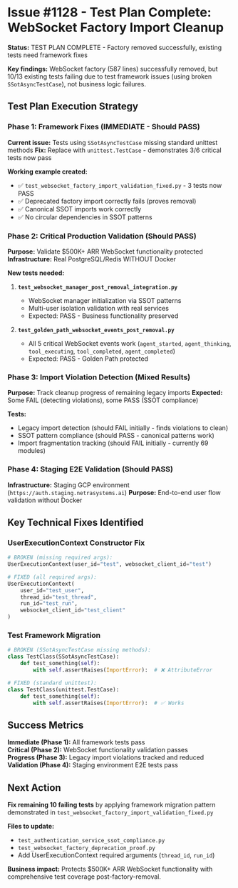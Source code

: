 # Issue #1128 - Test Plan Complete: WebSocket Factory Import Cleanup

**Status:** TEST PLAN COMPLETE - Factory removed successfully, existing tests need framework fixes

**Key findings:** WebSocket factory (587 lines) successfully removed, but 10/13 existing tests failing due to test framework issues (using broken `SSotAsyncTestCase`), not business logic failures.

## Test Plan Execution Strategy

### Phase 1: Framework Fixes (IMMEDIATE - Should PASS)
**Current issue:** Tests using `SSotAsyncTestCase` missing standard unittest methods
**Fix:** Replace with `unittest.TestCase` - demonstrates 3/6 critical tests now pass

**Working example created:**
- ✅ `test_websocket_factory_import_validation_fixed.py` - 3 tests now PASS
- ✅ Deprecated factory import correctly fails (proves removal)
- ✅ Canonical SSOT imports work correctly
- ✅ No circular dependencies in SSOT patterns

### Phase 2: Critical Production Validation (Should PASS)
**Purpose:** Validate $500K+ ARR WebSocket functionality protected
**Infrastructure:** Real PostgreSQL/Redis WITHOUT Docker

**New tests needed:**
1. **`test_websocket_manager_post_removal_integration.py`**
   - WebSocket manager initialization via SSOT patterns
   - Multi-user isolation validation with real services
   - Expected: PASS - Business functionality preserved

2. **`test_golden_path_websocket_events_post_removal.py`**  
   - All 5 critical WebSocket events work (`agent_started`, `agent_thinking`, `tool_executing`, `tool_completed`, `agent_completed`)
   - Expected: PASS - Golden Path protected

### Phase 3: Import Violation Detection (Mixed Results)
**Purpose:** Track cleanup progress of remaining legacy imports
**Expected:** Some FAIL (detecting violations), some PASS (SSOT compliance)

**Tests:**
- Legacy import detection (should FAIL initially - finds violations to clean)
- SSOT pattern compliance (should PASS - canonical patterns work)
- Import fragmentation tracking (should FAIL initially - currently 69 modules)

### Phase 4: Staging E2E Validation (Should PASS)
**Infrastructure:** Staging GCP environment (`https://auth.staging.netrasystems.ai`)
**Purpose:** End-to-end user flow validation without Docker

## Key Technical Fixes Identified

### UserExecutionContext Constructor Fix
```python
# BROKEN (missing required args):
UserExecutionContext(user_id="test", websocket_client_id="test")

# FIXED (all required args):
UserExecutionContext(
    user_id="test_user",
    thread_id="test_thread", 
    run_id="test_run",
    websocket_client_id="test_client"
)
```

### Test Framework Migration
```python
# BROKEN (SSotAsyncTestCase missing methods):
class TestClass(SSotAsyncTestCase):
    def test_something(self):
        with self.assertRaises(ImportError):  # ❌ AttributeError

# FIXED (standard unittest):
class TestClass(unittest.TestCase):
    def test_something(self):
        with self.assertRaises(ImportError):  # ✅ Works
```

## Success Metrics

**Immediate (Phase 1):** All framework tests pass  
**Critical (Phase 2):** WebSocket functionality validation passes  
**Progress (Phase 3):** Legacy import violations tracked and reduced  
**Validation (Phase 4):** Staging environment E2E tests pass

## Next Action

**Fix remaining 10 failing tests** by applying framework migration pattern demonstrated in `test_websocket_factory_import_validation_fixed.py`

**Files to update:**
- `test_authentication_service_ssot_compliance.py`
- `test_websocket_factory_deprecation_proof.py`  
- Add UserExecutionContext required arguments (`thread_id`, `run_id`)

**Business impact:** Protects $500K+ ARR WebSocket functionality with comprehensive test coverage post-factory-removal.